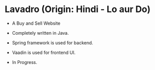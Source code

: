 # Lavadro (Origin: Hindi - Lo aur Do)

* A Buy and Sell Website

* Completely written in Java.

* Spring framework is used for backend.

* Vaadin is used for frontend UI.

* In Progress.
